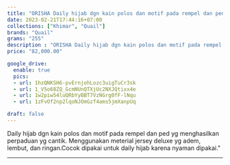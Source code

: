 ```yaml
---
title: "ORISHA Daily hijab dgn kain polos dan motif pada rempel dan ped Quail Hijab bahan jersey"
date: 2023-02-21T17:44:16+07:00
collections: ["Khimar", "Quail"]
brands: "Quail"
grams: "255"
description : "ORISHA Daily hijab dgn kain polos dan motif pada rempel dan ped Quail Hijab bahan jersey"
price: "82,000.00"

google_drive:
  enable: true
  pics:
  - url: 1hzQNKSH6-pvErnjohLozc3uigTuCr3sk
  - url: 1_V5o68ZQ_GcmNUnQTXjUc2NXJQtixx4e
  - url: 1w2piw54luQRbYyBBT7VzNGrg0fF-lNqu
  - url: 1zFvOf2np2lqoNJOmGzf4ams5jmXanpUq

draft: false
---
```


Daily hijab dgn kain polos dan motif pada rempel dan ped yg menghasilkan perpaduan yg cantik. Menggunakan meterial jersey deluxe yg adem, lembut, dan ringan.Cocok dipakai untuk daily hijab karena nyaman dipakai."

----------    
 
